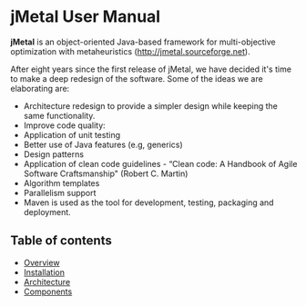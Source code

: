 # jMetal User Manual

**jMetal** is an object-oriented Java-based framework for multi-objective optimization with metaheuristics
(http://jmetal.sourceforge.net).

After eight years since the first release of jMetal, we have decided it's time to make a deep redesign of the
software. Some of the ideas we are elaborating are:

* Architecture redesign to provide a simpler design while keeping the same functionality.
* Improve code quality:
 * Application of unit testing
 * Better use of Java features (e.g, generics)
 * Design patterns
 * Application of clean code guidelines - “Clean code: A Handbook of Agile Software Craftsmanship" (Robert C. Martin)
* Algorithm templates
* Parallelism support
* Maven is used as the tool for development, testing, packaging and deployment.

## Table of contents
- [Overview](#id-overview)
- [Installation](#id-installation)
- [Architecture](#id-architecture)
- [Components](#id-components) 
